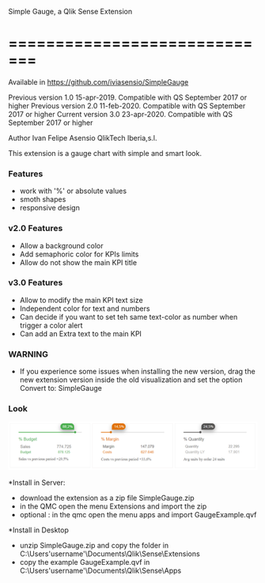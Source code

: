 Simple Gauge, a Qlik Sense Extension 

=============================
==================================

Available in https://github.com/iviasensio/SimpleGauge

Previous version 1.0 15-apr-2019. Compatible with QS September 2017 or higher
Previous version 2.0 11-feb-2020. Compatible with QS September 2017 or higher
Current version 3.0 23-apr-2020. Compatible with QS September 2017 or higher

Author Ivan Felipe Asensio QlikTech Iberia,s.l.

This extension is a gauge chart with simple and smart look.

### Features
- work with '%' or absolute values 
- smoth shapes
- responsive design 

### v2.0 Features
- Allow a background color 
- Add semaphoric color for KPIs limits
- Allow do not show the main KPI title

### v3.0 Features
- Allow to modify the main KPI text size
- Independent color for text and numbers
- Can decide if you want to set teh same text-color as number when trigger a color alert
- Can add an Extra text to the main KPI

### WARNING
- If you experience some issues when installing the new version, drag the new extension version inside the old visualization and set the option Convert to: SimpleGauge 

### Look
![alt tag](https://github.com/iviasensio/Guides/blob/master/SimpleGauge/SimpleGauge.png)


*Install in Server:
- download the extension as a zip file SimpleGauge.zip
- in the QMC open the menu Extensions and import the zip
- optional : in the qmc open the menu apps and import GaugeExample.qvf


*Install in Desktop
- unzip SimpleGauge.zip and copy the folder in C:\Users\'username'\Documents\Qlik\Sense\Extensions
- copy the example GaugeExample.qvf in C:\Users\'username'\Documents\Qlik\Sense\Apps
